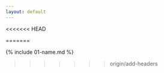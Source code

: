 ```yaml
---
layout: default
---
```

<<<<<<< HEAD
<!--- [ ] Turn on GitHub Pages
- [ ] Outline my portfolio
- [ ] Introduce myself to the world  -->
=======


{% include 01-name.md %}


<!--- [ ] Turn on GitHub Pages
- [ ] Outline my portfolio
- [ ] Introduce myself to the world  -->

>>>>>>> origin/add-headers
